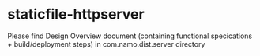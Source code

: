# staticfile-httpserver
Please find Design Overview document (containing functional specications + build/deployment steps) in com.namo.dist.server directory
